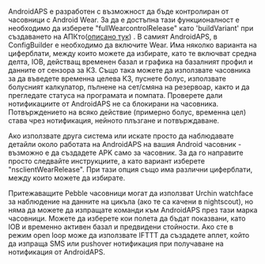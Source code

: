 AndroidAPS e разработен с възможност да бъде контролиран от часовници с Android Wear. За да е достъпна тази функционалност е необходимо да изберете "fullWearcontrolRelease" като 'buildVariant' при създаването на АПКто([описано тук](https://github.com/MilosKozak/AndroidAPS/wiki/%D0%A1%D1%8A%D0%B7%D0%B4%D0%B0%D0%B2%D0%B0%D0%BD%D0%B5-%D0%BD%D0%B0-APK))
. В самият AndroidAPS, в ConfigBuilder е необходимо да включите Wear. Има няколко варианта на циферблати, между които можете да избирате, като те включват средна делта, IOB, действащ временен базал и графика на базалният профил и данните от сензора за КЗ. Също така можете да използвате часовника за да въведете временна целева КЗ, пуснете болус, използвате болусният калкулатор, пълнене на сет/смяна на резервоар, както и да прегледате статуса на програмата и помпата. Проверете дали нотификациите от AndroidAPS не са блокирани на часовника. Потвърждението на всяко действие (примерно болус, временна цел) става чрез нотификация, нейното плъзгане и потвърждаване.

Ако използвате друга система или искате просто да наблюдавате детайли около работата на AndroidAPS на вашия Android часовник - възможно е да създадете APK само за часовник. За да го направите просто следвайте инструкциите, а като вариант изберете "nsclientWearRelease". При тази опция също има различни циферблати, между които можете да избирате.

Притежаващите Pebble часовници могат да използват Urchin watchface за наблюдение на данните на цикъла (ако те са качени в nightscout), но няма да можете да изпращате команди към AndroidAPS през тази марка часовници. Можете да изберете кои полета да бъдат показвани, като IOB и временно активен базал и предвидени стойности. Ако сте в режим open loop може да използвате IFTTT да създадете аплет, който да изпраща SMS или pushover нотификация при получаване на нотификация от  AndroidAPS.